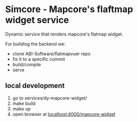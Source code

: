 # Simcore - Mapcore's flaftmap widget service

Dynamic service that renders mapcore's flatmap widget.

For building the backend we:
- clone ABI-Software/flatmapvuer repo
- fix it to a specific commit
- build/compile
- serve

## local development

1. go to services/dy-mapcore-widget/
2. make build
3. make up
4. open browser at [localhost:4000/mapcore-widget](localhost:4000/mapcore-widget)
